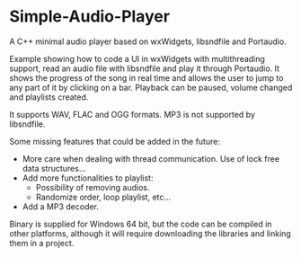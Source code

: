 # Simple-Audio-Player
A C++ minimal audio player based on wxWidgets, libsndfile and Portaudio.

Example showing how to code a UI in wxWidgets with multithreading support, read an audio file with libsndfile and play it through Portaudio.
It shows the progress of the song in real time and allows the user to jump to any part of it by clicking on a bar. Playback can be paused, volume changed and playlists created.

It supports WAV, FLAC and OGG formats. MP3 is not supported by libsndfile.

Some missing features that could be added in the future:
- More care when dealing with thread communication. Use of lock free data structures...
- Add more functionalities to playlist:
  - Possibility of removing audios.
  - Randomize order, loop playlist, etc...
- Add a MP3 decoder.

Binary is supplied for Windows 64 bit, but the code can be compiled in other platforms, although it will require downloading the libraries and linking them in a project.

